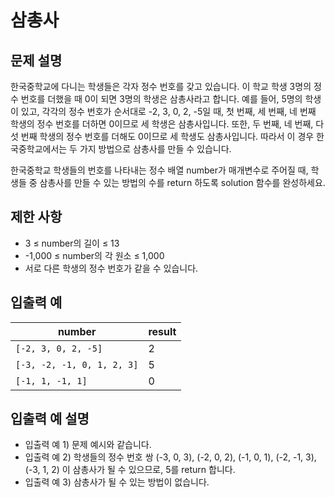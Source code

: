<h1>삼총사</h1>


<h2>문제 설명</h2>
한국중학교에 다니는 학생들은 각자 정수 번호를 갖고 있습니다. 이 학교 학생 3명의 정수 번호를 더했을 때 0이 되면 3명의 학생은 삼총사라고 합니다. 예를 들어, 5명의 학생이 있고, 각각의 정수 번호가 순서대로 -2, 3, 0, 2, -5일 때, 첫 번째, 세 번째, 네 번째 학생의 정수 번호를 더하면 0이므로 세 학생은 삼총사입니다. 또한, 두 번째, 네 번째, 다섯 번째 학생의 정수 번호를 더해도 0이므로 세 학생도 삼총사입니다. 따라서 이 경우 한국중학교에서는 두 가지 방법으로 삼총사를 만들 수 있습니다.

한국중학교 학생들의 번호를 나타내는 정수 배열 number가 매개변수로 주어질 때, 학생들 중 삼총사를 만들 수 있는 방법의 수를 return 하도록 solution 함수를 완성하세요.


<h2>제한 사항</h2>


- 3 ≤ number의 길이 ≤ 13
- -1,000 ≤ number의 각 원소 ≤ 1,000
-  서로 다른 학생의 정수 번호가 같을 수 있습니다.


<h2>입출력 예</h2>

|number|result|
|---|---|
|`[-2, 3, 0, 2, -5]`|	2 |
|`[-3, -2, -1, 0, 1, 2, 3]`|	5 |
|`[-1, 1, -1, 1]`|	0 |


<h2>입출력 예 설명</h2>


- 입출력 예 1) 문제 예시와 같습니다.
- 입출력 예 2) 학생들의 정수 번호 쌍 (-3, 0, 3), (-2, 0, 2), (-1, 0, 1), (-2, -1, 3), (-3, 1, 2) 이 삼총사가 될 수 있으므로, 5를 return 합니다.
- 입출력 예 3) 삼총사가 될 수 있는 방법이 없습니다.
